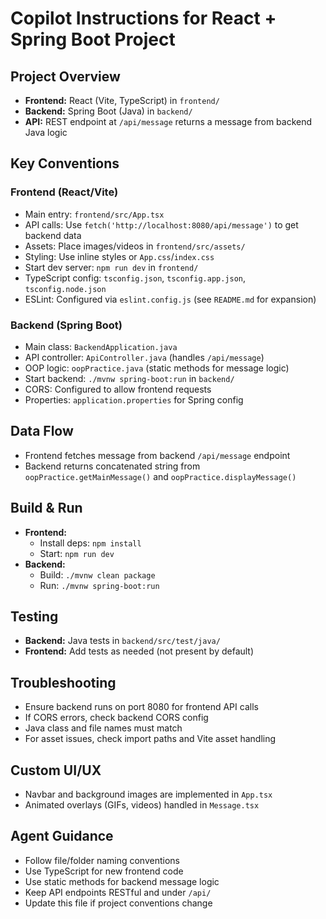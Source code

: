# Copilot Instructions for React + Spring Boot Project

## Project Overview
- **Frontend:** React (Vite, TypeScript) in `frontend/`
- **Backend:** Spring Boot (Java) in `backend/`
- **API:** REST endpoint at `/api/message` returns a message from backend Java logic

## Key Conventions

### Frontend (React/Vite)
- Main entry: `frontend/src/App.tsx`
- API calls: Use `fetch('http://localhost:8080/api/message')` to get backend data
- Assets: Place images/videos in `frontend/src/assets/`
- Styling: Use inline styles or `App.css`/`index.css`
- Start dev server: `npm run dev` in `frontend/`
- TypeScript config: `tsconfig.json`, `tsconfig.app.json`, `tsconfig.node.json`
- ESLint: Configured via `eslint.config.js` (see `README.md` for expansion)

### Backend (Spring Boot)
- Main class: `BackendApplication.java`
- API controller: `ApiController.java` (handles `/api/message`)
- OOP logic: `oopPractice.java` (static methods for message logic)
- Start backend: `./mvnw spring-boot:run` in `backend/`
- CORS: Configured to allow frontend requests
- Properties: `application.properties` for Spring config

## Data Flow
- Frontend fetches message from backend `/api/message` endpoint
- Backend returns concatenated string from `oopPractice.getMainMessage()` and `oopPractice.displayMessage()`

## Build & Run
- **Frontend:**
  - Install deps: `npm install`
  - Start: `npm run dev`
- **Backend:**
  - Build: `./mvnw clean package`
  - Run: `./mvnw spring-boot:run`

## Testing
- **Backend:** Java tests in `backend/src/test/java/`
- **Frontend:** Add tests as needed (not present by default)

## Troubleshooting
- Ensure backend runs on port 8080 for frontend API calls
- If CORS errors, check backend CORS config
- Java class and file names must match
- For asset issues, check import paths and Vite asset handling

## Custom UI/UX
- Navbar and background images are implemented in `App.tsx`
- Animated overlays (GIFs, videos) handled in `Message.tsx`

## Agent Guidance
- Follow file/folder naming conventions
- Use TypeScript for new frontend code
- Use static methods for backend message logic
- Keep API endpoints RESTful and under `/api/`
- Update this file if project conventions change
